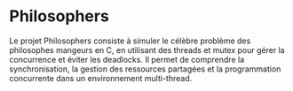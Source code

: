 # Philosophers
Le projet Philosophers consiste à simuler le célèbre problème des philosophes mangeurs en C, en utilisant des threads et mutex pour gérer la concurrence et éviter les deadlocks. Il permet de comprendre la synchronisation, la gestion des ressources partagées et la programmation concurrente dans un environnement multi-thread.
